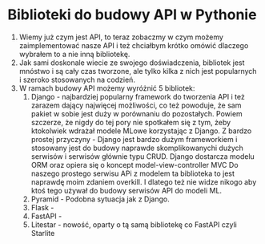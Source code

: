 # Biblioteki do budowy API w Pythonie

1. Wiemy już czym jest API, to teraz zobaczmy w czym możemy zaimplementować nasze API i też chciałbym krótko omówić dlaczego wybrałem to a nie inną bibliotekę.
2. Jak sami doskonale wiecie ze swojego doświadczenia, bibliotek jest mnóstwo i są cały czas tworzone, ale tylko kilka z nich jest popularnych i szeroko stosowanych na codzień.
3. W ramach budowy API możemy wyróżnić 5 bibliotek:
	1. Django - najbardziej popularny framework do tworzenia API i też zarazem dający najwięcej możliwości, co też powoduje, że sam pakiet w sobie jest duży w porównaniu do pozostałych. Powiem szczerze, że nigdy do tej pory nie spotkałem się z tym, żeby ktokolwiek wdrażał modele MLowe korzystając z Django. Z bardzo prostej przyczyny - Django jest bardzo dużym frameworkiem i stosowany jest do budowy naprawde skomplikowanychi dużych serwisów i serwisów głównie typu CRUD. Django dostarcza modelu ORM oraz opiera się o koncept model-view-controller MVC Do naszego prostego serwisu APi z modelem ta biblioteka to jest naprawdę moim zdaniem overkill. I dlatego też nie widze nikogo aby ktoś tego używał do budowy serwisów API do modeli ML.
	2. Pyramid - Podobna sytuacja jak z Django. 
	3. Flask - 
	4. FastAPI - 
	5. Litestar - nowość, oparty o tą samą bibliotekę co FastAPI czyli Starlite